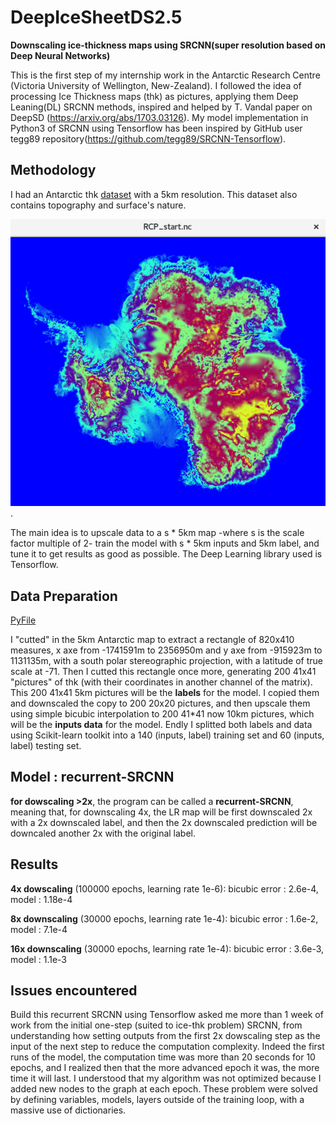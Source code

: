 # DeepIceSheetDS2.5


**Downscaling ice-thickness maps using SRCNN(super resolution based on Deep Neural Networks)**


This is the first step of my internship work in the Antarctic Research Centre (Victoria University of Wellington,
 New-Zealand).
I followed the idea of processing Ice Thickness maps (thk) as pictures, applying them
Deep Leaning(DL) SRCNN methods, inspired and helped by T. Vandal paper on DeepSD (https://arxiv.org/abs/1703.03126). 
My model implementation in Python3 of SRCNN using Tensorflow has been inspired by GitHub user 
tegg89 repository(https://github.com/tegg89/SRCNN-Tensorflow).

## Methodology
I had an Antarctic thk [dataset](/data/RCP_start.nc) with a 5km resolution. This dataset also contains 
topography and surface's nature.

![RCP_start](data/RCP_start.png). 

The main idea is to upscale data to a s * 5km map -where s is the scale factor multiple of 2- train the model with s * 5km 
inputs and 5km label, and tune it to get results as good as possible. The Deep Learning library used is Tensorflow.
## Data Preparation 

[PyFile](ncProcessing.py)

I "cutted" in the 5km Antarctic map to extract a rectangle of 820x410 measures, x axe from -1741591m to 2356950m and y axe from -915923m
to 1131135m, with a south polar stereographic projection, with a latitude of true scale at -71.
Then I cutted this rectangle once more, generating 200 41x41 "pictures" of thk (with their coordinates in another channel of the matrix).
This 200 41x41 5km pictures will be the __labels__ for the model. I copied them and downscaled the copy to 200 20x20 pictures, 
and then upscale them using simple bicubic interpolation to 200 41*41 now 10km pictures, which will be the __inputs data__ for the model.
Endly I splitted both labels and data using Scikit-learn toolkit into a 140 (inputs, label) training set and 60 (inputs, label)  testing set.

## Model : recurrent-SRCNN 

 **for dowscaling >2x**, the program can be called a **recurrent-SRCNN**, meaning that, for downscaling 4x, the LR map
 will be first downscaled 2x with a 2x downscaled label, and then the 2x downscaled prediction will be downcaled another
 2x with the original label.

## Results

**4x dowscaling** (100000 epochs, learning rate 1e-6): bicubic error : 2.6e-4, model : 1.18e-4

**8x downscaling** (30000 epochs, learning rate 1e-4): bicubic error : 1.6e-2, model : 7.1e-4

**16x downscaling** (30000 epochs, learning rate 1e-4): bicubic error : 3.6e-3, model : 1.1e-3

## Issues encountered 

Build this recurrent SRCNN using Tensorflow asked me more than 1 week of work from the initial one-step (suited to ice-thk problem)
SRCNN, from understanding how setting outputs
from the first 2x dowscaling step as the input of the next step to reduce the computation complexity. Indeed the first 
runs of the model, the computation time was more than 20 seconds for 10 epochs, and I realized then that the more advanced 
epoch it was, the more time it will last. I understood that my algorithm was not optimized because I added new nodes to the 
graph at each epoch. These problem were solved by defining variables, models, layers outside of the training loop, with 
a massive use of dictionaries.   